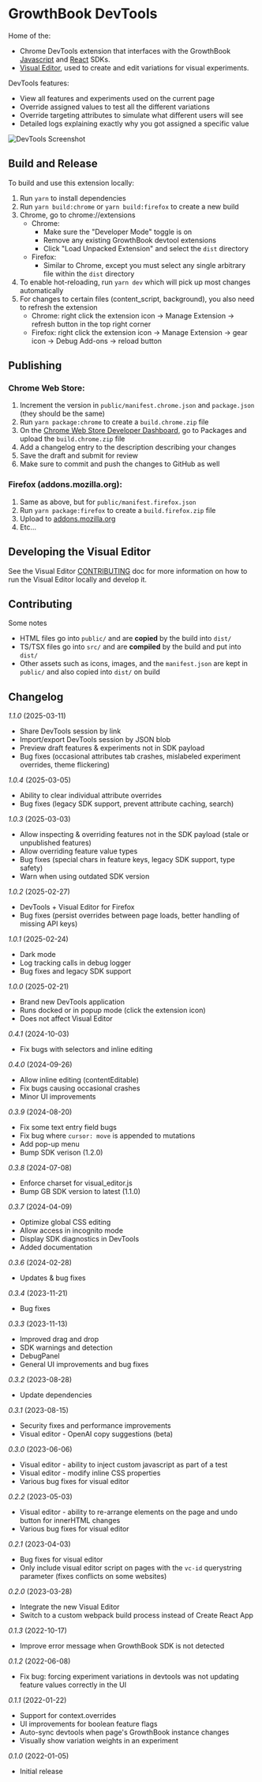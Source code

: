 # GrowthBook DevTools

Home of the:

- Chrome DevTools extension that interfaces with the GrowthBook [Javascript](https://docs.growthbook.io/lib/js) and [React](https://docs.growthbook.io/lib/react) SDKs.
- [Visual Editor](https://docs.growthbook.io/app/visual), used to create and edit variations for visual experiments.

DevTools features:

- View all features and experiments used on the current page
- Override assigned values to test all the different variations
- Override targeting attributes to simulate what different users will see
- Detailed logs explaining exactly why you got assigned a specific value

![DevTools Screenshot](/devtools-screenshot.jpg)

## Build and Release

To build and use this extension locally:

1. Run `yarn` to install dependencies
2. Run `yarn build:chrome` or `yarn build:firefox` to create a new build
3. Chrome, go to chrome://extensions
   - Chrome:
      - Make sure the "Developer Mode" toggle is on
      - Remove any existing GrowthBook devtool extensions
      - Click "Load Unpacked Extension" and select the `dist` directory
   - Firefox:
     - Similar to Chrome, except you must select any single arbitrary file within the `dist` directory
4. To enable hot-reloading, run `yarn dev` which will pick up most changes automatically
5. For changes to certain files (content_script, background), you also need to refresh the extension
   - Chrome: right click the extension icon -> Manage Extension -> refresh button in the top right corner
   - Firefox: right click the extension icon -> Manage Extension -> gear icon -> Debug Add-ons -> reload button


## Publishing

### Chrome Web Store:

1. Increment the version in `public/manifest.chrome.json` and `package.json` (they should be the same)
2. Run `yarn package:chrome` to create a `build.chrome.zip` file
3. On the [Chrome Web Store Developer Dashboard](https://chrome.google.com/webstore/devconsole/), go to Packages and upload the `build.chrome.zip` file
4. Add a changelog entry to the description describing your changes
5. Save the draft and submit for review
6. Make sure to commit and push the changes to GitHub as well

### Firefox (addons.mozilla.org):
1. Same as above, but for `public/manifest.firefox.json`
2. Run `yarn package:firefox` to create a `build.firefox.zip` file
3. Upload to [addons.mozilla.org](https://addons.mozilla.org)
4. Etc...

## Developing the Visual Editor

See the Visual Editor [CONTRIBUTING](/src/visual_editor/CONTRIBUTING.md) doc for more information on how to run the Visual Editor locally and develop it.

## Contributing

Some notes

- HTML files go into `public/` and are **copied** by the build into `dist/`
- TS/TSX files go into `src/` and are **compiled** by the build and put into `dist/`
- Other assets such as icons, images, and the `manifest.json` are kept in `public/` and also copied into `dist/` on build

## Changelog

*1.1.0* (2025-03-11)
- Share DevTools session by link
- Import/export DevTools session by JSON blob
- Preview draft features & experiments not in SDK payload
- Bug fixes (occasional attributes tab crashes, mislabeled experiment overrides, theme flickering)

*1.0.4* (2025-03-05)
- Ability to clear individual attribute overrides
- Bug fixes (legacy SDK support, prevent attribute caching, search)

*1.0.3* (2025-03-03)
- Allow inspecting & overriding features not in the SDK payload (stale or unpublished features)
- Allow overriding feature value types
- Bug fixes (special chars in feature keys, legacy SDK support, type safety)
- Warn when using outdated SDK version

*1.0.2* (2025-02-27)
- DevTools + Visual Editor for Firefox
- Bug fixes (persist overrides between page loads, better handling of missing API keys)

*1.0.1* (2025-02-24)
- Dark mode
- Log tracking calls in debug logger
- Bug fixes and legacy SDK support

*1.0.0* (2025-02-21)
- Brand new DevTools application
- Runs docked or in popup mode (click the extension icon)
- Does not affect Visual Editor

*0.4.1* (2024-10-03)
- Fix bugs with selectors and inline editing

*0.4.0* (2024-09-26)
- Allow inline editing (contentEditable)
- Fix bugs causing occasional crashes
- Minor UI improvements

*0.3.9* (2024-08-20)
- Fix some text entry field bugs
- Fix bug where `cursor: move` is appended to mutations
- Add pop-up menu
- Bump SDK verison (1.2.0)

*0.3.8* (2024-07-08)
- Enforce charset for visual_editor.js
- Bump GB SDK version to latest (1.1.0)

*0.3.7* (2024-04-09)
- Optimize global CSS editing
- Allow access in incognito mode
- Display SDK diagnostics in DevTools
- Added documentation

*0.3.6* (2024-02-28)
- Updates & bug fixes

*0.3.4* (2023-11-21)
- Bug fixes

*0.3.3* (2023-11-13)
- Improved drag and drop
- SDK warnings and detection
- DebugPanel
- General UI improvements and bug fixes

*0.3.2* (2023-08-28)
- Update dependencies

*0.3.1* (2023-08-15)
- Security fixes and performance improvements
- Visual editor - OpenAI copy suggestions (beta)

*0.3.0* (2023-06-06)
- Visual editor - ability to inject custom javascript as part of a test
- Visual editor - modify inline CSS properties
- Various bug fixes for visual editor

*0.2.2* (2023-05-03)
- Visual editor - ability to re-arrange elements on the page and undo button for innerHTML changes
- Various bug fixes for visual editor

*0.2.1* (2023-04-03)
- Bug fixes for visual editor
- Only include visual editor script on pages with the `vc-id` querystring parameter (fixes conflicts on some websites)

*0.2.0* (2023-03-28)
- Integrate the new Visual Editor
- Switch to a custom webpack build process instead of Create React App

*0.1.3* (2022-10-17)
- Improve error message when GrowthBook SDK is not detected

*0.1.2* (2022-06-08)
- Fix bug: forcing experiment variations in devtools was not updating feature values correctly in the UI

*0.1.1*  (2022-01-22)
- Support for context.overrides
- UI improvements for boolean feature flags
- Auto-sync devtools when page's GrowthBook instance changes
- Visually show variation weights in an experiment

*0.1.0*  (2022-01-05)
- Initial release

